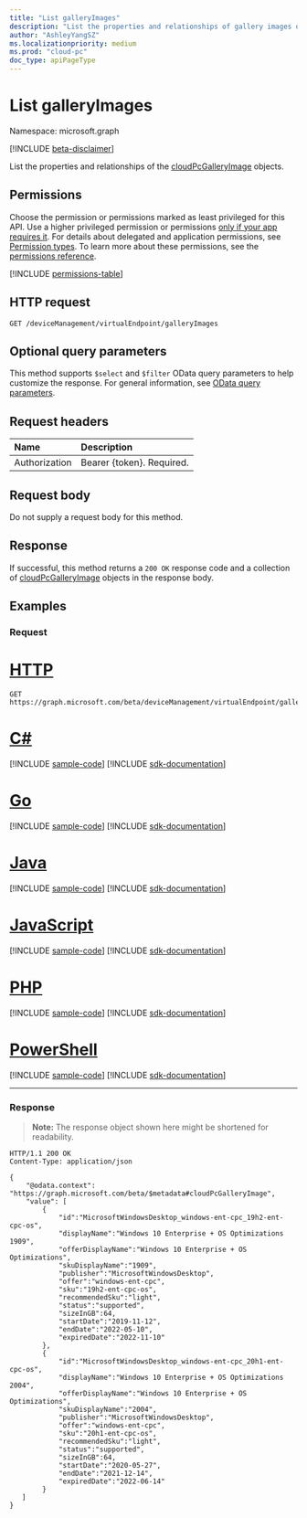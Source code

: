 ```yaml
---
title: "List galleryImages"
description: "List the properties and relationships of gallery images of the organization."
author: "AshleyYangSZ"
ms.localizationpriority: medium
ms.prod: "cloud-pc"
doc_type: apiPageType
---
```


# List galleryImages

Namespace: microsoft.graph

[!INCLUDE [beta-disclaimer](../../includes/beta-disclaimer.md)]

List the properties and relationships of the [cloudPcGalleryImage](../resources/cloudpcgalleryimage.md) objects.

## Permissions

Choose the permission or permissions marked as least privileged for this API. Use a higher privileged permission or permissions [only if your app requires it](/graph/permissions-overview#best-practices-for-using-microsoft-graph-permissions). For details about delegated and application permissions, see [Permission types](/graph/permissions-overview#permission-types). To learn more about these permissions, see the [permissions reference](/graph/permissions-reference).

<!-- { "blockType": "permissions", "name": "virtualendpoint_list_galleryimages" } -->
[!INCLUDE [permissions-table](../includes/permissions/virtualendpoint-list-galleryimages-permissions.md)]

## HTTP request

<!-- {
  "blockType": "ignored"
}
-->

``` http
GET /deviceManagement/virtualEndpoint/galleryImages
```

## Optional query parameters

This method supports `$select` and `$filter` OData query parameters to help customize the response. For general information, see [OData query parameters](/graph/query-parameters).

## Request headers

| Name          | Description               |
| :------------ | :------------------------ |
| Authorization | Bearer {token}. Required. |

## Request body

Do not supply a request body for this method.

## Response

If successful, this method returns a `200 OK` response code and a collection of [cloudPcGalleryImage](../resources/cloudpcgalleryimage.md) objects in the response body.

## Examples

### Request

# [HTTP](#tab/http)
<!-- {
  "blockType": "request",
  "name": "list_cloudpcgalleryimage"
}
-->
``` http
GET https://graph.microsoft.com/beta/deviceManagement/virtualEndpoint/galleryImages
```

# [C#](#tab/csharp)
[!INCLUDE [sample-code](../includes/snippets/csharp/list-cloudpcgalleryimage-csharp-snippets.md)]
[!INCLUDE [sdk-documentation](../includes/snippets/snippets-sdk-documentation-link.md)]

# [Go](#tab/go)
[!INCLUDE [sample-code](../includes/snippets/go/list-cloudpcgalleryimage-go-snippets.md)]
[!INCLUDE [sdk-documentation](../includes/snippets/snippets-sdk-documentation-link.md)]

# [Java](#tab/java)
[!INCLUDE [sample-code](../includes/snippets/java/list-cloudpcgalleryimage-java-snippets.md)]
[!INCLUDE [sdk-documentation](../includes/snippets/snippets-sdk-documentation-link.md)]

# [JavaScript](#tab/javascript)
[!INCLUDE [sample-code](../includes/snippets/javascript/list-cloudpcgalleryimage-javascript-snippets.md)]
[!INCLUDE [sdk-documentation](../includes/snippets/snippets-sdk-documentation-link.md)]

# [PHP](#tab/php)
[!INCLUDE [sample-code](../includes/snippets/php/list-cloudpcgalleryimage-php-snippets.md)]
[!INCLUDE [sdk-documentation](../includes/snippets/snippets-sdk-documentation-link.md)]

# [PowerShell](#tab/powershell)
[!INCLUDE [sample-code](../includes/snippets/powershell/list-cloudpcgalleryimage-powershell-snippets.md)]
[!INCLUDE [sdk-documentation](../includes/snippets/snippets-sdk-documentation-link.md)]

---

### Response
>**Note:** The response object shown here might be shortened for readability.
<!-- {
  "blockType": "response",
  "truncated": true,
  "@odata.type": "microsoft.graph.cloudPcGalleryImage",
  "isCollection": true
}
-->

``` http
HTTP/1.1 200 OK
Content-Type: application/json

{
    "@odata.context": "https://graph.microsoft.com/beta/$metadata#cloudPcGalleryImage",
    "value": [
        {
            "id":"MicrosoftWindowsDesktop_windows-ent-cpc_19h2-ent-cpc-os",
            "displayName":"Windows 10 Enterprise + OS Optimizations 1909",
            "offerDisplayName":"Windows 10 Enterprise + OS Optimizations",
            "skuDisplayName":"1909",
            "publisher":"MicrosoftWindowsDesktop",
            "offer":"windows-ent-cpc",
            "sku":"19h2-ent-cpc-os",
            "recommendedSku":"light",
            "status":"supported",
            "sizeInGB":64,
            "startDate":"2019-11-12",
            "endDate":"2022-05-10",
            "expiredDate":"2022-11-10"
        },
        {
            "id":"MicrosoftWindowsDesktop_windows-ent-cpc_20h1-ent-cpc-os",
            "displayName":"Windows 10 Enterprise + OS Optimizations 2004",
            "offerDisplayName":"Windows 10 Enterprise + OS Optimizations",
            "skuDisplayName":"2004",
            "publisher":"MicrosoftWindowsDesktop",
            "offer":"windows-ent-cpc",
            "sku":"20h1-ent-cpc-os",
            "recommendedSku":"light",
            "status":"supported",
            "sizeInGB":64,
            "startDate":"2020-05-27",
            "endDate":"2021-12-14",
            "expiredDate":"2022-06-14"
        }
   ]
}
```
